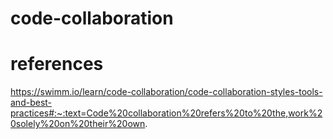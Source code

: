 # code-collaboration



# references

https://swimm.io/learn/code-collaboration/code-collaboration-styles-tools-and-best-practices#:~:text=Code%20collaboration%20refers%20to%20the,work%20solely%20on%20their%20own.
